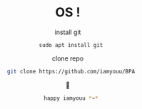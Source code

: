 <div align="center">

# OS !

install git
```
  sudo apt install git
```

clone repo
```bash
  git clone https://github.com/iamyouu/BPA
```
:rocket:
```bash
  happy iamyouu *~*
```

